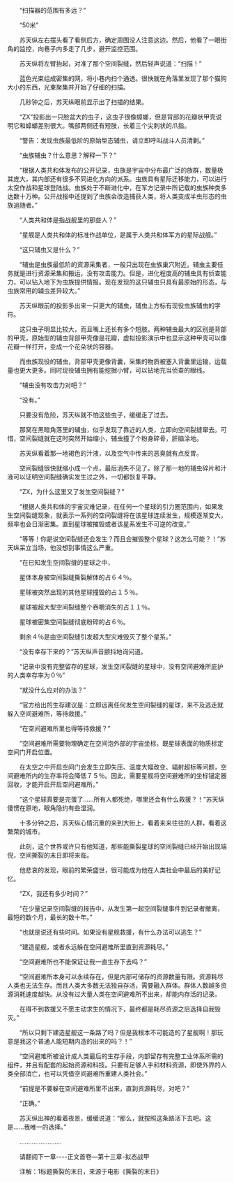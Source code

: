 <div class="read-content j_readContent" id="">
                <p>　　“扫描器的范围有多远？”<p>　　“50米”<p>　　苏天纵左右摆头看了看侧后方，确定周围没人注意这边。然后，他看了一眼街角的监控，向巷子内多走了几步，避开监控范围。<p>　　苏天纵将左臂抬起，对准了那个空间裂缝，然后轻声说道：“扫描！”<p>　　蓝色光束组成密集的网，将小巷内扫个通透。很快就在角落里发现了那个猫狗大小的东西，光束聚集并开始了仔细的扫描。<p>　　几秒钟之后，苏天纵眼前显示出了扫描的结果。<p>　　“ZX”投影出一只脸盆大的虫子，这虫子很像蟑螂，但是背部的花瓣状甲壳说明它和蟑螂差别很大。嘴部两侧还有短肢，长着三个尖刺状的爪指。<p>　　“警告：发现虫族最低阶的原始型态辅虫，请立即呼叫战斗人员清剿。”<p>　　“虫族辅虫？什么意思？解释一下？”<p>　　“根据人类共和体发布的公开记录，虫族是宇宙中分布最广泛的族群，数量极其庞大，其内部还有很多不同进化方向的派系。虫族具有星际迁移能力，可以进行太空作战和星球登陆战。虫族处于不断进化中，在军方记录中所记载的虫族种类多达数十万种。公开战报中还提到了虫族会改造捕获人类，将人类变成半虫形态的虫族追随者。”<p>　　“人类共和体是指战舰里的那些人？”<p>　　“星舰是人类共和体的标准作战单位，是属于人类共和体军方的星际战舰。”<p>　　“这只辅虫又是什么？”<p>　　“辅虫是虫族最低阶的资源采集者，一般只出现在虫族巢穴附近。辅虫主要任务就是进行资源采集和搬运，没有攻击能力。但是，进化程度高的辅虫具有侦查能力，可以钻入地下为虫族提供情报。现在发现的这只辅虫只具有最原始的形态，与虫族常用的辅虫差异较大。”<p>　　苏天纵眼前的投影多出来一只更大的辅虫，辅虫上方标有现役虫族辅虫的字符。<p>　　这只虫子明显比较大，而且嘴上还长有多个短肢。两种辅虫最大的区别是背部的甲壳，原始型的辅虫背部甲壳像是花瓣，虚拟投影演示中也显示这种甲壳可以像花瓣一样打开，变成一个花朵状的容器。<p>　　而虫族现役的辅虫，背部甲壳更像背囊，采集的物质被塞入背囊里运输，运载量也更大更多。同时现役辅虫拥有能挖掘小臂，可以钻地充当侦查的眼线。<p>　　“辅虫没有攻击力对吧？”<p>　　“没有。”<p>　　只要没有危险，苏天纵就不怕这些虫子，缓缓走了过去。<p>　　那窝在黑暗角落里的辅虫，似乎发现了靠近的人类，立即向空间裂缝窜去。可惜，空间裂缝就在这时突然开始缩小，辅虫撞了个粉身碎骨，肝脑涂地。<p>　　苏天纵看着那一地褐色的汁液，以及空气中传来的恶臭就有点反胃。<p>　　空间裂缝很快就缩小成一个点，最后消失不见了。除了那一地的辅虫碎片和汁液可以证明空间裂缝确实发生过之外，一切都恢复平静。<p>　　“ZX，为什么这里又了发生空间裂缝？”<p>　　“根据人类共和体的宇宙灾难记录，在任何一个星球的引力圈范围内，如果发生空间裂缝现象，就表示一系列的空间裂缝将在该星球连续发生，规模逐渐变大，频率也会日渐密集。直到星球被摧毁或者该星系发生不可逆的改变。”<p>　　“等等！你是说空间裂缝还会发生？而且会摧毁整个星球？这怎么可能？！”苏天纵呆立当场，他没想到事情这么严重。<p>　　“在已知发生空间裂缝的星球之中，<p>　　星体本身被空间裂缝撕裂解体的占６４％。<p>　　星球被突然出现的其他星球撞毁的占１５％。<p>　　星球被超大型空间裂缝整个吞嚼消失的占１１％。<p>　　星球被密集空间裂缝彻底粉碎的占６％。<p>　　剩余４％是由空间裂缝引发超大型灾难毁灭了整个星系。”<p>　　“没有幸存下来的？”苏天纵声音颤抖地询问道。<p>　　“记录中没有完整留存的星球，发生空间裂缝的星球中，没有空间避难所庇护的人类幸存率为０％”<p>　　“就没什么应对的办法？”<p>　　“官方给出的生存建议是：立即远离任何发生空间裂缝的星球，来不及逃走就躲入空间避难所，等待救援。”<p>　　“在空间避难所里也得等待救援？”<p>　　“空间避难所需要物理确定在空间泡外部的宇宙坐标，既星球表面的物质标定空间门开启位置。<p>　　在太空之中开启空间门会发生立即失压、温度大幅改变、辐射超标等问题，空间避难所内的生存率将会降低７５％。因此，需要星舰将空间避难所的坐标锚定器回收，才能开启开启空间避难所。”<p>　　“这个星球真要是完蛋了……所有人都死绝，哪里还会有什么救援？！”苏天纵傻愣在原地，眼角隐约有些湿润。<p>　　十多分钟之后，苏天纵心情沉重的来到大街上，看着来来往往的人群，看着这繁荣的城市。<p>　　此刻，这个世界或许只有他知道，那些能撕裂星球的空间裂缝已经开始出现端倪，空间撕裂的末日即将来临。<p>　　他悲哀的发现，眼前的繁荣盛世，很可能成为他在人类社会中最后的美好记忆。<p>　　“ZX，我还有多少时间？”<p>　　“在少量记录空间裂缝的报告中，从发生第一起空间裂缝事件到记录者撤离，最短的数个月，最长的数十年。”<p>　　“也就是说还有些时间。如果没有星舰救援，有什么办法可以逃生？”<p>　　“建造星舰，或者永远躲在空间避难所里直到资源耗尽。”<p>　　“空间避难所也不能保证让我一直生存下去吗？”<p>　　“空间避难所本身可以永续存在，但是内部可储存的资源数量有限。资源耗尽人类也无法生存。而且人类大多数无法独自存活，需要融入群体。群体人数越多资源消耗速度越快。从没有过大量人类在空间避难所不出来，却能内存活的记录。<p>　　在得不到救援又不愿主动求生的情况下，最终都是耗尽资源之后选择自我毁灭。”<p>　　“所以只剩下建造星舰这一条路了吗？但是我根本不可能造的了星舰啊！那玩意是我这个普通人能短期内造的出来的吗？！”<p>　　“空间避难所被设计成人类最后的生存手段，内部留存有完整工业体系所需的组件，并且有配套的起始资源和科技。只要有足够人手和材料资源，即使外界的人类全部消亡，也可以凭借空间避难所重建人类社会。”<p>　　“前提是不要躲在空间避难所里不出来，直到资源耗尽，对吧？”<p>　　“正确。”<p>　　苏天纵出神的看着夜景，缓缓说道：“那么，就按照这条路活下去吧。这是……我唯一的选择。”<p>　　……………………<p>　　请翻阅下一章----正文首卷—第十三章-拟态战甲<p>　　注解：1标题撕裂的末日，来源于电影《撕裂的末日》<p>　　<p> 
            </div>